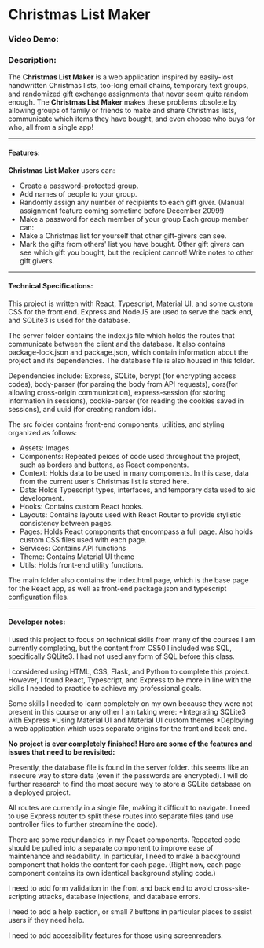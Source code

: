 # Christmas List Maker
### Video Demo:  <URL HERE>
### Description:

The **Christmas List Maker** is a web application inspired by easily-lost handwritten Christmas lists, too-long email chains, temporary text groups, and randomized gift exchange assignments that never seem quite random enough. The **Christmas List Maker** makes these problems obsolete by allowing groups of family or friends to make and share Christmas lists, communicate which items they have bought, and even choose who buys for who, all from a single app!

---

#### Features:
**Christmas List Maker** users can:
* Create a password-protected group.
* Add names of people to your group.
* Randomly assign any number of recipients to each gift giver. (Manual assignment feature coming sometime before December 2099!)
* Make a password for each member of your group
Each group member can:
* Make a Christmas list for yourself that other gift-givers can see.
* Mark the gifts from others' list you have bought. Other gift givers can see which gift you bought, but the recipient cannot!
Write notes to other gift givers.

---

#### Technical Specifications:
This project is written with React, Typescript, Material UI, and some custom CSS for the front end. Express and NodeJS are used to serve the back end, and SQLite3 is used for the database.

The server folder contains the index.js file which holds the routes that communicate between the client and the database. It also contains package-lock.json and package.json, which contain information about the project and its dependencies. The database file is also housed in this folder.

Dependencies include: Express, SQLite, bcrypt (for encrypting access codes), body-parser (for parsing the body from API requests), cors(for allowing cross-origin communication), express-session (for storing information in sessions), cookie-parser (for reading the cookies saved in sessions), and uuid (for creating random ids).

The src folder contains front-end components, utilities, and styling organized as follows:

* Assets: Images
* Components: Repeated peices of code used throughout the project, such as borders and buttons, as React components.
* Context: Holds data to be used in many components. In this case, data from the current user's Christmas list is stored here.
* Data: Holds Typescript types, interfaces, and temporary data used to aid development.
* Hooks: Contains custom React hooks.
* Layouts: Contains layouts used with React Router to provide stylistic consistency between pages.
* Pages: Holds React components that encompass a full page. Also holds custom CSS files used with each page.
* Services: Contains API functions
* Theme: Contains Material UI theme
* Utils: Holds front-end utility functions.

The main folder also contains the index.html page, which is the base page for the React app, as well as front-end package.json and typescript configuration files.

---

#### Developer notes:

I used this project to focus on technical skills from many of the courses I am currently completing, but the content from CS50 I included was SQL, specifically SQLite3. I had not used any form of SQL before this class.

I considered using HTML, CSS, Flask, and Python to complete this project. However, I found React, Typescript, and Express to be more in line with the skills I needed to practice to achieve my professional goals.

Some skills I needed to learn completely on my own because they were not present in this course or any other I am taking were:
*Integrating SQLite3 with Express
*Using Material UI and Material UI custom themes
*Deploying a web application which uses separate origins for the front and back end.

**No project is ever completely finished! Here are some of the features and issues that need to be revisited:**

Presently, the database file is found in the server folder. this seems like an insecure way to store data (even if the passwords are encrypted). I will do further research to find the most secure way to store a SQLite database on a deployed project.

All routes are currently in a single file, making it difficult to navigate. I need to use Express router to split these routes into separate files (and use controller files to further streamline the code).

There are some redundancies in my React components. Repeated code should be pulled into a separate component to improve ease of maintenance and readability. In particular, I need to make a background component that holds the content for each page. (Right now, each page component contains its own identical background styling code.)

I need to add form validation in the front and back end to avoid cross-site-scripting attacks, database injections, and database errors.

I need to add a help section, or small ? buttons in particular places to assist users if they need help.

I need to add accessibility features for those using screenreaders.
